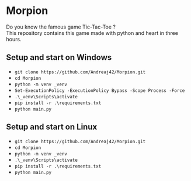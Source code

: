 # Morpion
Do you know the famous game Tic-Tac-Toe ? \
This repository contains this game made with python and heart in three hours.

## Setup and start on Windows
* `git clone https://github.com/Andreaj42/Morpion.git`
* `cd Morpion`
* `python -m venv _venv`
* `Set-ExecutionPolicy -ExecutionPolicy Bypass -Scope Process -Force`
* `.\_venv\Scripts\activate`
* `pip install -r .\requirements.txt`
* `python main.py`

## Setup and start on Linux
* `git clone https://github.com/Andreaj42/Morpion.git`
* `cd Morpion`
* `python -m venv _venv`
* `.\_venv\Scripts\activate`
* `pip install -r .\requirements.txt`
* `python main.py`
